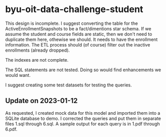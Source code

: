 # byu-oit-data-challenge-student

This design is incomplete. I suggest converting the table for the ActiveEnrollmentSnapshots to be a fact/dimentions star schema. If we assume the student and course fields are static, then we don't need to duplicate them here, othewise we should. It needs to have the enrollment information. The ETL process should (of course) filter out the inactive enrollments (already dropped).

The indexes are not complete.

The SQL statements are not tested. Doing so would find enhancements we would want.

I suggest creating some test datasets for testing the queries.

## Update on 2023-01-12

As requested, I created mock data for this model and imported them into a SQLite database to demo. I corrected the queries and put them in separate files 1.sql through 6.sql. A sample output for each query is in 1.pdf through 6.pdf.
